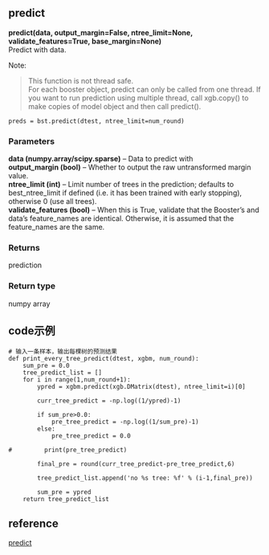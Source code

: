 
## predict
**predict(data, output_margin=False, ntree_limit=None, validate_features=True, base_margin=None)**  
Predict with data.

Note:
> This function is not thread safe.  
For each booster object, predict can only be called from one thread. If you want to run prediction using multiple thread, call xgb.copy() to make copies of model object and then call predict().
```
preds = bst.predict(dtest, ntree_limit=num_round)
```
### Parameters
**data (numpy.array/scipy.sparse)** – Data to predict with  
**output_margin (bool)** – Whether to output the raw untransformed margin value.  
**ntree_limit (int)** – Limit number of trees in the prediction; defaults to best_ntree_limit if defined (i.e. it has been trained with early stopping), otherwise 0 (use all trees).  
**validate_features (bool)** – When this is True, validate that the Booster’s and data’s feature_names are identical. Otherwise, it is assumed that the feature_names are the same.

### Returns
prediction

### Return type
numpy array
## code示例
```
# 输入一条样本，输出每棵树的预测结果
def print_every_tree_predict(dtest, xgbm, num_round):
    sum_pre = 0.0
    tree_predict_list = []
    for i in range(1,num_round+1):
        ypred = xgbm.predict(xgb.DMatrix(dtest), ntree_limit=i)[0]
        
        curr_tree_predict = -np.log((1/ypred)-1)
        
        if sum_pre>0.0:
            pre_tree_predict = -np.log((1/sum_pre)-1)
        else:
            pre_tree_predict = 0.0
            
#         print(pre_tree_predict)
        
        final_pre = round(curr_tree_predict-pre_tree_predict,6)
            
        tree_predict_list.append('no %s tree: %f' % (i-1,final_pre))
        
        sum_pre = ypred
    return tree_predict_list
```

## reference
[predict](https://xgboost.readthedocs.io/en/latest/python/python_api.html#xgboost.XGBRegressor.predict)
